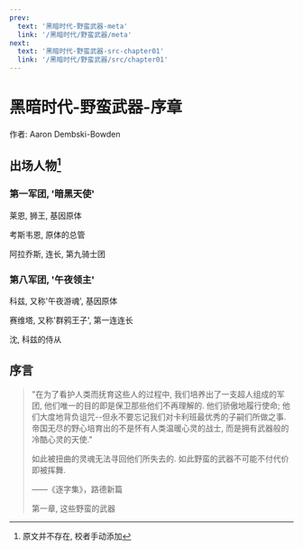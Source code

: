 ```yaml
---
prev:
  text: '黑暗时代-野蛮武器-meta'
  link: '/黑暗时代/野蛮武器/meta'
next:
  text: '黑暗时代-野蛮武器-src-chapter01'
  link: '/黑暗时代/野蛮武器/src/chapter01'
---
```


# 黑暗时代-野蛮武器-序章

作者: Aaron Dembski-Bowden

## 出场人物[^1]

### 第一军团, '暗黑天使'

莱恩, 狮王, 基因原体

考斯韦恩, 原体的总管

阿拉乔斯, 连长, 第九骑士团

### 第八军团, '午夜领主'

科兹, 又称'午夜游魂', 基因原体

赛维塔, 又称'群鸦王子', 第一连连长

沈, 科兹的侍从

## 序言

> "在为了看护人类而抚育这些人的过程中, 我们培养出了一支超人组成的军团, 他们唯一的目的即是保卫那些他们不再理解的. 他们骄傲地履行使命; 他们大度地背负诅咒--但永不要忘记我们对卡利班最优秀的子嗣们所做之事. 帝国无尽的野心培育出的不是怀有人类温暖心灵的战士, 而是拥有武器般的冷酷心灵的天使."
>
> 如此被扭曲的灵魂无法寻回他们所失去的. 如此野蛮的武器不可能不付代价即被挥舞.
>
> ——《逐字集》，路德新篇
>
> 第一章, 这些野蛮的武器

[^1]: 原文并不存在, 校者手动添加
